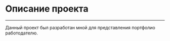 # Описание проекта
____
Данный проект был разработан мной для представления портфолио работодателю. 